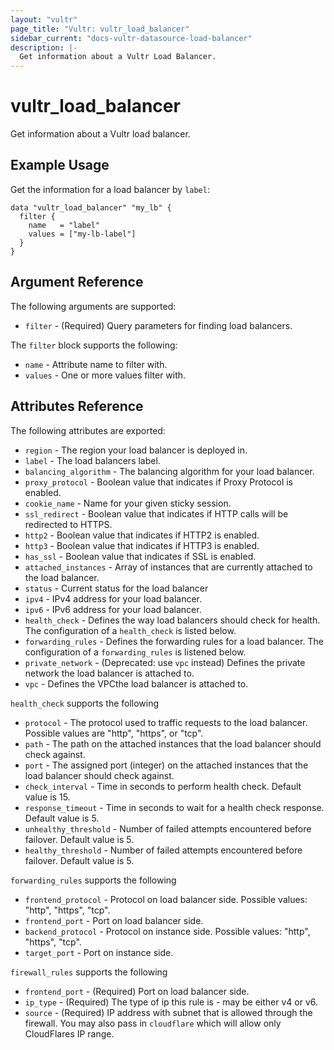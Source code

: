 ```yaml
---
layout: "vultr"
page_title: "Vultr: vultr_load_balancer"
sidebar_current: "docs-vultr-datasource-load-balancer"
description: |-
  Get information about a Vultr Load Balancer.
---
```


# vultr_load_balancer

Get information about a Vultr load balancer.

## Example Usage

Get the information for a load balancer by `label`:

```hcl
data "vultr_load_balancer" "my_lb" {
  filter {
    name   = "label"
    values = ["my-lb-label"]
  }
}
```

## Argument Reference

The following arguments are supported:

* `filter` - (Required) Query parameters for finding load balancers.

The `filter` block supports the following:

* `name` - Attribute name to filter with.
* `values` - One or more values filter with.

## Attributes Reference

The following attributes are exported:

* `region` - The region your load balancer is deployed in.
* `label` - The load balancers label.
* `balancing_algorithm` - The balancing algorithm for your load balancer.
* `proxy_protocol` - Boolean value that indicates if Proxy Protocol is enabled.
* `cookie_name` - Name for your given sticky session.
* `ssl_redirect` - Boolean value that indicates if HTTP calls will be redirected to HTTPS.
* `http2` - Boolean value that indicates if HTTP2 is enabled.
* `http3` - Boolean value that indicates if HTTP3 is enabled.
* `has_ssl` - Boolean value that indicates if SSL is enabled.
* `attached_instances` - Array of instances that are currently attached to the load balancer.
* `status` - Current status for the load balancer
* `ipv4` - IPv4 address for your load balancer.
* `ipv6` - IPv6 address for your load balancer.
* `health_check` - Defines the way load balancers should check for health. The configuration of a `health_check` is listed below.
* `forwarding_rules` - Defines the forwarding rules for a load balancer. The configuration of a `forwarding_rules` is listened below.
* `private_network` - (Deprecated: use `vpc` instead) Defines the private network the load balancer is attached to.
* `vpc` - Defines the VPCthe load balancer is attached to.

`health_check` supports the following

* `protocol` - The protocol used to traffic requests to the load balancer. Possible values are "http", "https", or "tcp".
* `path` - The path on the attached instances that the load balancer should check against.
* `port` - The assigned port (integer) on the attached instances that the load balancer should check against.
* `check_interval` - Time in seconds to perform health check. Default value is 15.
* `response_timeout` - Time in seconds to wait for a health check response. Default value is 5.
* `unhealthy_threshold` - Number of failed attempts encountered before failover. Default value is 5.
* `healthy_threshold` -  Number of failed attempts encountered before failover. Default value is 5. 

`forwarding_rules` supports the following

* `frontend_protocol` - Protocol on load balancer side. Possible values: "http", "https", "tcp".
* `frontend_port` - Port on load balancer side.
* `backend_protocol` - Protocol on instance side. Possible values: "http", "https", "tcp".
* `target_port` - Port on instance side.

`firewall_rules` supports the following
* `frontend_port` - (Required) Port on load balancer side.
* `ip_type` - (Required) The type of ip this rule is - may be either v4 or v6.
* `source` - (Required) IP address with subnet that is allowed through the firewall. You may also pass in `cloudflare` which will allow only CloudFlares IP range.

